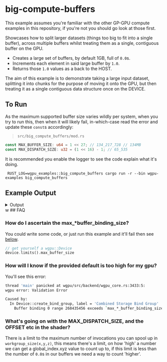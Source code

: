 # big-compute-buffers

This example assumes you're familiar with the other GP-GPU compute examples in this repository, if you're not you should go look at those first.

Showcases how to split larger datasets (things too big to fit into a single buffer), across multiple buffers whilst treating them as a single, contiguous buffer on the GPU.

- Creates a large set of buffers, by default 1GB, full of `0.0`s.
- Increments each element in said large buffer by `1.0`.
- Returns those `1.0` values as a back to the HOST.

The aim of this example is to demonstrate taking a large input dataset, splitting it into chunks for the purpose of moving it onto the GPU, but then treating it as a single contiguous data structure once on the DEVICE.

## To Run
As the maximum supported buffer size varies wildly per system, when you try to run this, then when it will likely fail, in-which-case read the error and update these `const`s accordingly:
>`src/big_compute_buffers/mod.rs`
```rust
const MAX_BUFFER_SIZE: u64 = 1 << 27; // 134_217_728 // 134MB
const MAX_DISPATCH_SIZE: u32 = (1 << 16) - 1; // 65_535
```

It is recommended you enable the logger to see the code explain what it's doing.
```
 RUST_LOG=wgpu_examples::big_compute_buffers cargo run -r --bin wgpu-examples big_compute_buffers
```

## Example Output

<details>
  <summary>Output</summary>

```sh

[DEBUG wgpu_examples::big_compute_buffers] Size of input 1_073_741_824b
[WARN  wgpu_examples::big_compute_buffers] Supplied input is too large for a single staging buffer, splitting...
[DEBUG wgpu_examples::big_compute_buffers] num_chunks: 8
[DEBUG wgpu_examples::big_compute_buffers] creating staging buffer 1 of 8
[DEBUG wgpu_examples::big_compute_buffers] creating staging buffer 2 of 8
[DEBUG wgpu_examples::big_compute_buffers] creating staging buffer 3 of 8
[DEBUG wgpu_examples::big_compute_buffers] creating staging buffer 4 of 8
[DEBUG wgpu_examples::big_compute_buffers] creating staging buffer 5 of 8
[DEBUG wgpu_examples::big_compute_buffers] creating staging buffer 6 of 8
[DEBUG wgpu_examples::big_compute_buffers] creating staging buffer 7 of 8
[DEBUG wgpu_examples::big_compute_buffers] creating staging buffer 8 of 8
[DEBUG wgpu_examples::big_compute_buffers] Created staging_buffer
[WARN  wgpu_examples::big_compute_buffers] Supplied input is too large for a single storage buffer, splitting...
[DEBUG wgpu_examples::big_compute_buffers] creating Storage Buffer 1 of 8
[DEBUG wgpu_examples::big_compute_buffers] creating Storage Buffer 2 of 8
[DEBUG wgpu_examples::big_compute_buffers] creating Storage Buffer 3 of 8
[DEBUG wgpu_examples::big_compute_buffers] creating Storage Buffer 4 of 8
[DEBUG wgpu_examples::big_compute_buffers] creating Storage Buffer 5 of 8
[DEBUG wgpu_examples::big_compute_buffers] creating Storage Buffer 6 of 8
[DEBUG wgpu_examples::big_compute_buffers] creating Storage Buffer 7 of 8
[DEBUG wgpu_examples::big_compute_buffers] creating Storage Buffer 8 of 8
[DEBUG wgpu_examples::big_compute_buffers] Created storage_buffer
[DEBUG wgpu_examples::big_compute_buffers] bind_idx:0 buffer is 134_217_728b
[DEBUG wgpu_examples::big_compute_buffers] bind_idx:1 buffer is 134_217_728b
[DEBUG wgpu_examples::big_compute_buffers] bind_idx:2 buffer is 134_217_728b
[DEBUG wgpu_examples::big_compute_buffers] bind_idx:3 buffer is 134_217_728b
[DEBUG wgpu_examples::big_compute_buffers] bind_idx:4 buffer is 134_217_728b
[DEBUG wgpu_examples::big_compute_buffers] bind_idx:5 buffer is 134_217_728b
[DEBUG wgpu_examples::big_compute_buffers] bind_idx:6 buffer is 134_217_728b
[DEBUG wgpu_examples::big_compute_buffers] bind_idx:7 buffer is 134_217_728b
[DEBUG wgpu_examples::big_compute_buffers] created 8 BindGroupEntries with 8 corresponding BindGroupEntryLayouts.
[DEBUG wgpu_examples::big_compute_buffers] set_pipeline complete
[DEBUG wgpu_examples::big_compute_buffers] set_bind_group complete
[DEBUG wgpu_examples::big_compute_buffers] buffers created, submitting job to GPU
[DEBUG wgpu_examples::big_compute_buffers] Job submission complete.
[DEBUG wgpu_examples::big_compute_buffers] Getting results...
[DEBUG wgpu_examples::big_compute_buffers] GPU RUNTIME: 2522ms
[DEBUG wgpu_examples::big_compute_buffers] All numbers checked, previously 0.0 elements are now 1.0s

```

</details>
 w
## FAQ

### How do I ascertain the max_*buffer_binding_size?
You could write some code, or just run this example and it'll fail then see [below](#how-will-i-know-if-the-provided-default-is-too-high-for-my-gpu).
```rust
// get yourself a wgpu::Device
device.limits().max_buffer_size
````

### How will I know if the provided default is too high for my gpu?
You'll see this error:
```sh
thread 'main' panicked at wgpu/src/backend/wgpu_core.rs:3433:5:
wgpu error: Validation Error

Caused by:
  In Device::create_bind_group, label = 'Combined Storage Bind Group'
    Buffer binding 0 range 268435456 exceeds `max_*_buffer_binding_size` limit 134217728
```


### What's going on with the MAX_DISPATCH_SIZE, and the OFFSET etc in the shader?
There is a limit to the maximum number of invocations you can spool up in `workgroup_size(x,y,z)`, this means there's a limit, on how 'high' a number we can get a global_index.xyz value to count up to, if this limit is less than the number of `0.0`s in our buffers we need a way to count 'higher'. 
